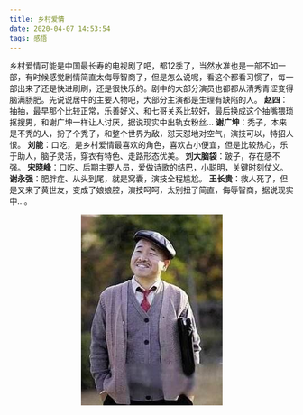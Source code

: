 ```yaml
---
title: 乡村爱情
date: 2020-04-07 14:53:54
tags: 感悟
---
```

乡村爱情可能是中国最长寿的电视剧了吧，都12季了，当然水准也是一部不如一部，有时候感觉剧情简直太侮辱智商了，但是怎么说呢，看这个都看习惯了，每一部出来了还是快进刷刷，还是很快乐的。剧中的大部分演员也都都从清秀青涩变得脑满肠肥。先说说居中的主要人物吧，大部分主演都是生理有缺陷的人。
**赵四**：抽抽，最早那个比较正常，乐善好义、和七哥关系比较好，最后换成这个抽嘴猥琐抠搜男，和谢广坤一样让人讨厌，据说现实中出轨女粉丝...
**谢广坤**：秃子，本来是不秃的人，扮了个秃子，和整个世界为敌，怼天怼地对空气，演技可以，特招人恨。
**刘能**：口吃，是乡村爱情最喜欢的角色，喜欢占小便宜，但是比较热心，乐于助人，脑子灵活，穿衣有特色、走路形态优美。
**刘大脑袋**：跛子，存在感不强。
**宋晓峰**：口吃、后期主要人员，爱做诗歌的结巴，小聪明，关键时刻仗义。
**谢永强**：肥胖症、从头到尾，就是窝囊，演技全程尴尬。
**王长贵**：救人死了，但是又来了黄世友，变成了娘娘腔，演技呵呵，太别扭了简直，侮辱智商，据说现实中...。
<div align=center>

![](/img/liuneng.jpg)

</div>